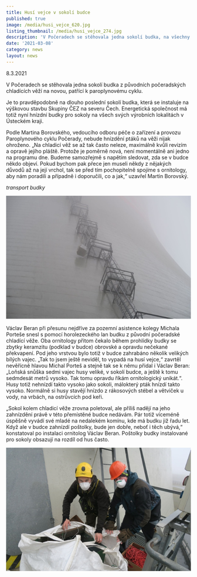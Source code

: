 ```yaml
---
title: Husí vejce v sokolí budce
published: true
image: /media/husi_vejce_620.jpg
listing_thumbnail: /media/husi_vejce_274.jpg
description: 'V Počeradech se stěhovala jedna sokolí budka, na všechny čekalo překvapení.'
date: '2021-03-08'
category: news
layout: news
---
```

8.3.2021

V Počeradech se stěhovala jedna sokolí budka z původních počeradských chladících věží na novou, patřící k paroplynovému cyklu. 

Je to pravděpodobně na dlouho poslední sokolí budka, která se instaluje na výškovou stavbu Skupiny ČEZ na severu Čech. Energetická společnost má totiž nyní hnízdní budky pro sokoly na všech svých výrobních lokalitách v Ústeckém kraji.

Podle Martina Borovského, vedoucího odboru péče o zařízení a provozu Paroplynového cyklu Počerady, nebude hnízdění ptáků na věži nijak ohroženo. „Na chladicí věž se až tak často neleze, maximálně kvůli revizím a opravě jejího pláště. Protože je poměrně nová, není momentálně ani jedno na programu dne. Budeme samozřejmě s napětím sledovat, zda se v budce někdo objeví. Pokud bychom pak přece jen museli někdy z nějakých důvodů až na její vrchol, tak se před tím pochopitelně spojíme s ornitology, aby nám poradili a případně i doporučili, co a jak,“ uzavřel Martin Borovský.

_transport budky_

![transport budky](/media/transport-sokoli-budky_620.jpg "transport budky")

Václav Beran při přesunu nejdříve za pozemní asistence kolegy Michala Porteše snesl s pomocí horolezeckého lan budku z původní počeradské chladící věže. Oba ornitology přitom čekalo během prohlídky budky se zbytky keramzitu (podklad v budce) obrovské a opravdu nečekané překvapení. Pod jeho vrstvou bylo totiž v budce zahrabáno několik velikých bílých vajec. „Tak to jsem ještě neviděl, to vypadá na husí vejce,“ zavrtěl nevěřícně hlavou Michal Porteš a stejně tak se k němu přidal i Václav Beran: „Loňská snůška sedmi vajec husy veliké, v sokolí budce, a ještě k tomu sedmdesát metrů vysoko. Tak tomu opravdu říkám ornitologický unikát.“. Husy totiž nehnízdí takto vysoko jako sokoli, málokterý pták hnízdí takto vysoko. Normálně si husy stavějí hnízdo z rákosových stébel a větviček u vody, na vrbách, na ostrůvcích pod keři. 

 „Sokol kolem chladicí věže zrovna poletoval, ale příliš nadějí na jeho zahnízdění právě v této přemístěné budce nedávám. Pár totiž víceméně úspěšně vyvádí své mladé na nedalekém komínu, kde má budku již řadu let. Když ale v budce zahnízdí poštolky, bude jen dobře, neboť i těch ubývá,“ konstatoval po instalaci ornitolog Václav Beran. Poštolky budky instalované pro sokoly obsazují na rozdíl od hus často.

![](/media/priprava_budky_620.jpg)
